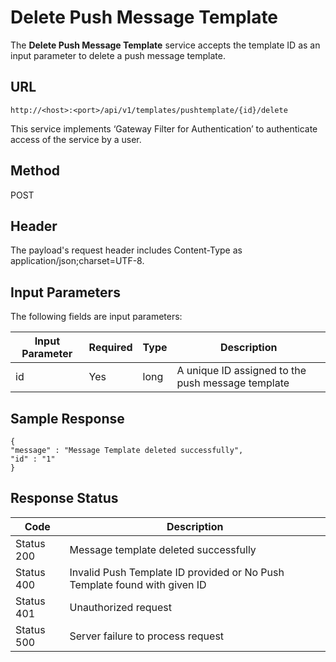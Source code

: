 
# Delete Push Message Template

The **Delete Push Message Template** service accepts the template ID as an input parameter to delete a push message template.

## URL

```
http://<host>:<port>/api/v1/templates/pushtemplate/{id}/delete
```

This service implements ‘Gateway Filter for Authentication’ to authenticate access of the service by a user.

## Method

POST

## Header

The payload's request header includes Content-Type as application/json;charset=UTF-8.

## Input Parameters

The following fields are input parameters:

| Input Parameter | Required | Type | Description                                       |
| --------------- | -------- | ---- | ------------------------------------------------- |
| id              | Yes      | long | A unique ID assigned to the push message template |

## Sample Response

```
{
"message" : "Message Template deleted successfully",
"id" : "1"
}
```

## Response Status

| Code       | Description                                                               |
| ---------- | ------------------------------------------------------------------------- |
| Status 200 | Message template deleted successfully                                     |
| Status 400 | Invalid Push Template ID provided or No Push Template found with given ID |
| Status 401 | Unauthorized request                                                      |
| Status 500 | Server failure to process request                                         |
